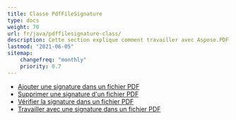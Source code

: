 ```yaml
---
title: Classe PdfFileSignature
type: docs
weight: 70
url: fr/java/pdffilesignature-class/
description: Cette section explique comment travailler avec Aspose.PDF Facades en utilisant la classe PdfFileSignature.
lastmod: "2021-06-05"
sitemap:
    changefreq: "monthly"
    priority: 0.7
---
```


- [Ajouter une signature dans un fichier PDF](/pdf/java/add-signature-in-pdf/)
- [Supprimer une signature d'un fichier PDF](/pdf/java/remove-signature-from-pdf/)
- [Vérifier la signature dans un fichier PDF](/pdf/java/verify-signature-in-pdf/)
- [Travailler avec une signature dans un fichier PDF](/pdf/java/add-signature-in-pdf/)